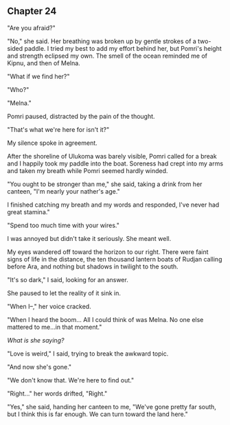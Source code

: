 ## Chapter 24

<!--
In this chapter, Pomri and Linyu set out in a small paddleboat for Heiko.

They don't have fog blocking them, but they are in the dark because of the obscura.

They also can't see underwater ships, like what Holrag would have. So the Holragi can spy on them and follow them to see what they're up to, maybe follow them back to Ulukoma to have a surprise attack in which they have to lock the door on Setre. The prologue illustrates a bloodied Setre, guilty for not helping Melna, paddling out to Liffa to save hae from a sinking capsule.

Anyway, tangent, this chapter shows them finding Laen-Laen and Pomri's saffa, Yub-yub, and Ginnu who can now see, but is exhausted and cold and doesn't know who thi is. However, thi knows the secret of the armory.

They would go straight back, but they are captured by Ramne <- Too Much Capturing!

They are driven into the desert
 -->

  "Are you afraid?"

  "No," she said. Her breathing was broken up by gentle strokes of a two-sided paddle. I tried my best to add my effort behind her, but Pomri's height and strength eclipsed my own. The smell of the ocean reminded me of Kipnu, and then of Melna.

  "What if we find her?"

  "Who?"

  "Melna."

  Pomri paused, distracted by the pain of the thought.

  "That's what we're here for isn't it?"

  My silence spoke in agreement. 
  
  After the shoreline of Ulukoma was barely visible, Pomri called for a break and I happily took my paddle into the boat. Soreness had crept into my arms and taken my breath while Pomri seemed hardly winded.

  "You ought to be stronger than me," she said, taking a drink from her canteen, "I'm nearly your nather's age."

  I finished catching my breath and my words and responded, I've never had great stamina."

  "Spend too much time with your wires."

  I was annoyed but didn't take it seriously. She meant well.

  My eyes wandered off toward the horizon to our right. There were faint signs of life in the distance, the ten thousand lantern boats of Rudjan calling before Ara, and nothing but shadows in twilight to the south. 

  "It's so dark," I said, looking for an answer.

  She paused to let the reality of it sink in. 

  "When I–," her voice cracked.

  "When I heard the boom... All I could think of was Melna. No one else mattered to me...in that moment."

  *What is she saying?*

  "Love is weird," I said, trying to break the awkward topic.

  "And now she's gone."

  "We don't know that. We're here to find out."

  "Right..." her words drifted, "Right."

  

  "Yes," she said, handing her canteen to me, "We've gone pretty far south, but I think this is far enough. We can turn toward the land here."


